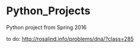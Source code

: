 # Python_Projects
Python project from Spring 2016

to do:
http://rosalind.info/problems/dna/?class=285
